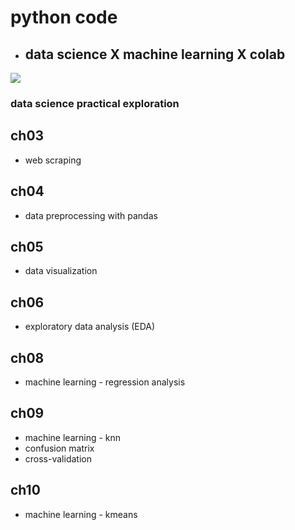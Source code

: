 # python code

+ ## data science X machine learning X colab
[![]( https://www.flag.com.tw/assets/img/bookpic/F1325.jpg)](https://www.flag.com.tw/books/product/F1325)

### data science practical exploration

## ch03
- web scraping

## ch04
- data preprocessing with pandas

## ch05
- data visualization

## ch06
- exploratory data analysis (EDA)

## ch08
- machine learning - regression analysis

## ch09
- machine learning - knn
- confusion matrix
- cross-validation

## ch10 
- machine learning - kmeans

